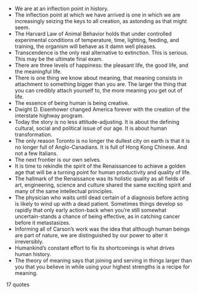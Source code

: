  - We are at an inflection point in history.
 - The inflection point at which we have arrived is one in which we are increasingly seizing the keys to all creation, as astonding as that might seem.
 - The Harvard Law of Animal Behavior holds that under controlled experimental conditions of temperature, time, lighting, feeding, and training, the organism will behave as it damn well pleases.
 - Transcendence is the only real alternative to extinction. This is serious. This may be the ultimate final exam.
 - There are three levels of happiness: the pleasant life, the good life, and the meaningful life.
 - There is one thing we know about meaning, that meaning consists in attachment to something bigger than you are. The larger the thing that you can credibly attach yourself to, the more meaning you get out of life.
 - The essence of being human is being creative.
 - Dwight D. Eisenhower changed America forever with the creation of the interstate highway program.
 - Today the story is no less attitude-adjusting. It is about the defining cultural, social and political issue of our age. It is about human transformation.
 - The only reason Toronto is no longer the dullest city on earth is that it is no longer full of Anglo-Canadians. It is full of Hong Kong Chinese. And not a few Italians.
 - The next frontier is our own selves.
 - It is time to rekindle the spirit of the Renaissancee to achieve a golden age that will be a turning point for human productivity and quality of life.
 - The hallmark of the Renaissance was its holistic quality as all fields of art, engineering, science and culture shared the same exciting spirit and many of the same intellectual principles.
 - The physician who waits until dead certain of a diagnosis before acting is likely to wind up with a dead patient. Sometimes things develop so rapidly that only early action-back when you’re still somewhat uncertain-stands a chance of being effective, as in catching cancer before it metastasizes.
 - Informing all of Carson’s work was the idea that although human beings are part of nature, we are distinguished by our power to alter it irreversibly.
 - Humankind’s constant effort to fix its shortcomings is what drives human history.
 - The theory of meaning says that joining and serving in things larger than you that you believe in while using your highest strengths is a recipe for meaning.

17 quotes